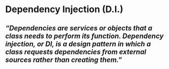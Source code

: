 # Dependency Injection (D.I.)

## *“Dependencies are services or objects that a class needs to perform its function. Dependency injection, or DI, is a design pattern in which a class requests dependencies from external sources rather than creating them.”*

